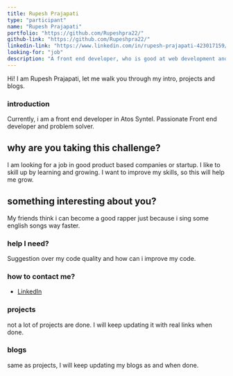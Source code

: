 ```yaml
---
title: Rupesh Prajapati
type: "participant"
name: "Rupesh Prajapati"
portfolio: "https://github.com/Rupeshpra22/"
github-link: "https://github.com/Rupeshpra22/"
linkedin-link: "https://www.linkedin.com/in/rupesh-prajapati-423017159/"
looking-for: "job"
description: "A front end developer, who is good at web development and currently working on react "
---
```


Hi! I am Rupesh Prajapati, let me walk you through my intro, projects and blogs.

### introduction

Currently, i am  a front end developer in Atos Syntel. Passionate Front end developer and problem solver.

## why are you taking this challenge?

I am looking for a job in good product based companies or startup.
I like to skill up by learning and growing.
I want to improve my skills, so this will help me grow.

## something interesting about you?

My friends think i can become a good rapper just because i sing some english songs way faster.

### help I need?

Suggestion over my code quality and how can i improve my code.

### how to contact me?

- [LinkedIn](https://www.linkedin.com/in/rupesh-prajapati-423017159/)

### projects

not a lot of projects are done. I will keep updating it with real links when done.

### blogs

same as projects, I will keep updating my blogs as and when done.
